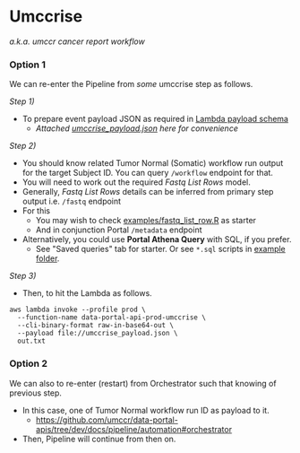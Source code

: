 # Umccrise

_a.k.a. umccr cancer report workflow_

### Option 1

We can re-enter the Pipeline from _some_ umccrise step as follows.

_Step 1)_
- To prepare event payload JSON as required in [Lambda payload schema](https://github.com/umccr/data-portal-apis/blob/dev/data_processors/pipeline/lambdas/umccrise.py#L63-L90)
  - _Attached [umccrise_payload.json](umccrise_payload.json) here for convenience_

_Step 2)_
- You should know related Tumor Normal (Somatic) workflow run output for the target Subject ID. You can query `/workflow` endpoint for that.
- You will need to work out the required _Fastq List Rows_ model.
- Generally, _Fastq List Rows_ details can be inferred from primary step output i.e. `/fastq` endpoint
- For this
  - You may wish to check [examples/fastq_list_row.R](../../examples/fastq_list_row.R) as starter
  - And in conjunction Portal `/metadata` endpoint
- Alternatively, you could use **Portal Athena Query** with SQL, if you prefer. 
  - See "Saved queries" tab for starter. Or see `*.sql` scripts in [example folder](../../examples).

_Step 3)_
- Then, to hit the Lambda as follows.

```
aws lambda invoke --profile prod \
  --function-name data-portal-api-prod-umccrise \
  --cli-binary-format raw-in-base64-out \
  --payload file://umccrise_payload.json \
  out.txt
```

### Option 2

We can also to re-enter (restart) from Orchestrator such that knowing of previous step.

- In this case, one of Tumor Normal workflow run ID as payload to it.
  - https://github.com/umccr/data-portal-apis/tree/dev/docs/pipeline/automation#orchestrator
- Then, Pipeline will continue from then on.
